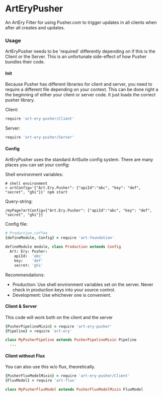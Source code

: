 # ArtEryPusher

An ArtEry Filter for using Pusher.com to trigger updates in all clients when after all creates and updates.

### Usage

ArtEryPusher needs to be 'required' differently depending on if this is the Client or the Server. This is an unfortunate side-effect of how Pusher bundles their code.

#### Init

Because Pusher has different libraries for client and server, you need to require a different file depending on your context. This can be done right a the beginning of either your client or server code. It just loads the correct pusher library.

Client:
```coffeescript
require 'art-ery-pusher/Client'
```

Server:
```coffeescript
require 'art-ery-pusher/Server'
```

#### Config

ArtEryPusher uses the standard ArtSuite config system. There are many places you can set your config:

Shell environment variables:
```shell
# shell environment
> artConfig='{"Art.Ery.Pusher": {"apiId":"abc", "key": "def", "secret", "ghi"}}' npm start
```

Query-string:
```
/myPage?artConfig={"Art.Ery.Pusher": {"apiId":"abc", "key": "def", "secret", "ghi"}}
```

Config file:
```coffeescript
# Production.coffee
{defineModule, Config} = require 'art-foundation'

defineModule module, class Production extends Config
  Art: Ery: Pusher:
    apiId:  'abc'
    key:    'def'
    secret: 'ghi'
```

Recommendations:
* Production: Use shell environment variables set on the server. Never check in production keys into your source control.
* Development: Use whichever one is convenient.

#### Client & Server

This code will work both on the client and the server

```coffeescript
{PusherPipelineMixin} = require 'art-ery-pusher'
{Pipeline} = require 'art-ery'

class MyPusherPipeline extends PusherPipelineMixin Pipeline
  ...
```

#### Client without Flux

You can also use this w/o flux, theoretically.

```coffeescript
{PusherFluxModelMixin} = require 'art-ery-pusher/Client'
{FluxModel} = require 'art-flux'

class MyPusherFluxModel extends PusherFluxModelMixin FluxModel
```
